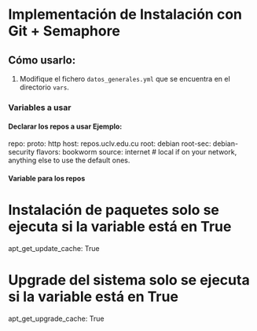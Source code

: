 # Implementación de Instalación con Git + Semaphore

## Cómo usarlo:

1. Modifique el fichero `datos_generales.yml` que se encuentra en el directorio `vars`.

### Variables a usar

#### Declarar los repos a usar Ejemplo:

repo:
  proto: http
  host: repos.uclv.edu.cu
  root: debian
  root-sec: debian-security
  flavors: bookworm
  source: internet  # local if on your network, anything else to use the default ones.

#### Variable para los repos

# Instalación de paquetes solo se ejecuta si la variable está en True
apt_get_update_cache: True

# Upgrade del sistema solo se ejecuta si la variable está en True
apt_get_upgrade_cache: True
